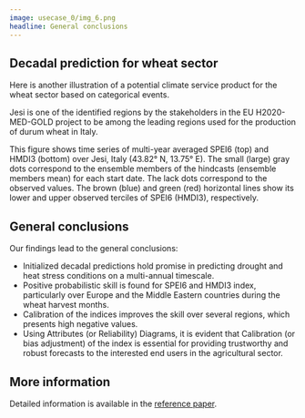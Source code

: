 ```yaml
---
image: usecase_0/img_6.png
headline: General conclusions
---
```

## Decadal prediction for wheat sector

Here is another illustration of a potential climate service product for the wheat sector based on categorical events.

Jesi is one of the identified regions by the stakeholders in the EU H2020-MED-GOLD project to be among the leading regions used for the production of durum wheat in Italy. 

This figure shows time series of multi-year averaged SPEI6 (top) and HMDI3 (bottom) over Jesi, Italy (43.82° N, 13.75° E). The small (large) gray dots correspond to the ensemble members of the hindcasts (ensemble members mean) for each start date. The lack dots correspond to the observed values. The brown (blue) and green (red) horizontal lines show its lower and upper observed terciles of SPEI6 (HMDI3), respectively.

## General conclusions

Our findings lead to the general conclusions:

- Initialized decadal predictions hold promise in predicting drought and heat stress conditions on a multi-annual timescale.
- Positive probabilistic skill is found for SPEI6 and HMDI3 index, particularly over Europe and the Middle Eastern countries during the wheat harvest months.
- Calibration of the indices improves the skill over several regions, which presents high negative values.
- Using Attributes (or Reliability) Diagrams, it is evident that Calibration (or bias adjustment) of the index is essential for providing trustworthy and robust forecasts to the interested end users in the agricultural sector.

## More information

Detailed information is available in the [reference paper](https://www.nature.com/articles/s41612-021-00189-4).

